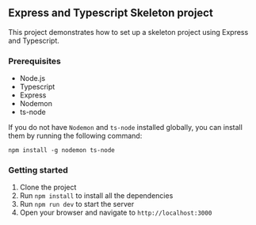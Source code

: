 ## Express and Typescript Skeleton project

This project demonstrates how to set up a skeleton project using Express and Typescript.

### Prerequisites

* Node.js
* Typescript
* Express
* Nodemon
* ts-node

If you do not have `Nodemon` and `ts-node` installed globally, you can install them by running the following command:

```
npm install -g nodemon ts-node
```

### Getting started

1. Clone the project
2. Run `npm install` to install all the dependencies
3. Run `npm run dev` to start the server
4. Open your browser and navigate to `http://localhost:3000`
